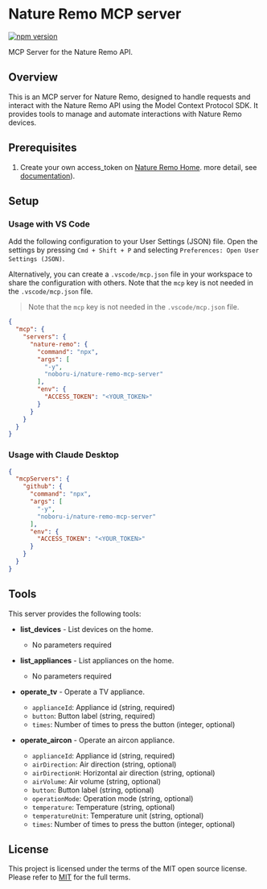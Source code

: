 # Nature Remo MCP server

[![npm version](https://badge.fury.io/js/nature-remo-mcp-server.svg)](https://badge.fury.io/js/nature-remo-mcp-server)

MCP Server for the Nature Remo API.

## Overview

This is an MCP server for Nature Remo, designed to handle requests and interact with the Nature Remo API using the Model Context Protocol SDK. It provides tools to manage and automate interactions with Nature Remo devices.

## Prerequisites

1. Create your own access_token on [Nature Remo Home](https://home.nature.global/). more detail, see [documentation](https://developer.nature.global/en/)).

## Setup

### Usage with VS Code

Add the following configuration to your User Settings (JSON) file. Open the settings by pressing `Cmd + Shift + P` and selecting `Preferences: Open User Settings (JSON)`.

Alternatively, you can create a `.vscode/mcp.json` file in your workspace to share the configuration with others. Note that the `mcp` key is not needed in the `.vscode/mcp.json` file.

> Note that the `mcp` key is not needed in the `.vscode/mcp.json` file.

```json
{
  "mcp": {
    "servers": {
      "nature-remo": {
        "command": "npx",
        "args": [
          "-y",
          "noboru-i/nature-remo-mcp-server"
        ],
        "env": {
          "ACCESS_TOKEN": "<YOUR_TOKEN>"
        }
      }
    }
  }
}
```

### Usage with Claude Desktop

```json
{
  "mcpServers": {
    "github": {
      "command": "npx",
      "args": [
        "-y",
        "noboru-i/nature-remo-mcp-server"
      ],
      "env": {
        "ACCESS_TOKEN": "<YOUR_TOKEN>"
      }
    }
  }
}
```

## Tools

This server provides the following tools:

- **list_devices** - List devices on the home.
  - No parameters required

- **list_appliances** - List appliances on the home.
  - No parameters required

- **operate_tv** - Operate a TV appliance.
  - `applianceId`: Appliance id (string, required)
  - `button`: Button label (string, required)
  - `times`: Number of times to press the button (integer, optional)

- **operate_aircon** - Operate an aircon appliance.
  - `applianceId`: Appliance id (string, required)
  - `airDirection`: Air direction (string, optional)
  - `airDirectionH`: Horizontal air direction (string, optional)
  - `airVolume`: Air volume (string, optional)
  - `button`: Button label (string, optional)
  - `operationMode`: Operation mode (string, optional)
  - `temperature`: Temperature (string, optional)
  - `temperatureUnit`: Temperature unit (string, optional)
  - `times`: Number of times to press the button (integer, optional)

## License

This project is licensed under the terms of the MIT open source license. Please refer to [MIT](./LICENSE) for the full terms.
